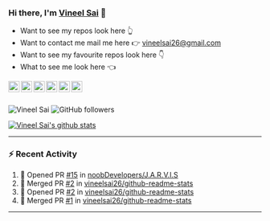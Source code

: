 ### Hi there, I'm [Vineel Sai](https://vineelsai26.github.io) 👋

* Want to see my repos look here 👆 <br>
* Want to contact me mail me here 👉 vineelsai26@gmail.com <br>
* Want to see my favourite repos look here 👇 <br>
* What to see me look here 👈 <br>

<a href="https://www.facebook.com/vineelsai26/">
  <img align="left" alt="Vineel Sai's Facebook" width="22px" src="https://cdn.jsdelivr.net/npm/simple-icons@v3/icons/facebook.svg" />
</a>
<a href="https://instagram.com/vineelsai26/">
  <img align="left" alt="Vineel Sai's Instagram" width="22px" src="https://cdn.jsdelivr.net/npm/simple-icons@v3/icons/instagram.svg" />
</a>
<a href="https://twitter.com/vineelsai26">
  <img align="left" alt="Vineel Sai's Twitter" width="22px" src="https://cdn.jsdelivr.net/npm/simple-icons@v3/icons/twitter.svg" />
</a>
<a href="https://linkedin.com/in/vineelsai26">
  <img align="left" alt="Vineel Sai's Linkdein" width="22px" src="https://cdn.jsdelivr.net/npm/simple-icons@v3/icons/linkedin.svg" />
</a>
<a href="https://github.com/vineelsai26">
  <img align="left" alt="Vineel Sai's Github" width="22px" src="https://cdn.jsdelivr.net/npm/simple-icons@v3/icons/github.svg" />
</a>
<a href="https://t.me/vineelsai">
  <img align="left" alt="Vineel Sai's Telegram" width="22px" src="https://cdn.jsdelivr.net/npm/simple-icons@v3/icons/telegram.svg" />
</a>
<br/>
<br/>

![Vineel Sai](https://komarev.com/ghpvc/?username=vineelsai26) 
![GitHub followers](https://img.shields.io/github/followers/vineelsai26?label=Followers)
<br>

[![Vineel Sai's github stats](https://github-readme-stats.vineelsai.vercel.app/api?username=vineelsai26)](https://github.com/vineelsai26)
<br>

---
### :zap: Recent Activity
<!--START_SECTION:activity-->
1. 💪 Opened PR [#15](https://github.com/noobDevelopers/J.A.R.V.I.S/pull/15) in [noobDevelopers/J.A.R.V.I.S](https://github.com/noobDevelopers/J.A.R.V.I.S)
2. 🎉 Merged PR [#2](https://github.com/vineelsai26/github-readme-stats/pull/2) in [vineelsai26/github-readme-stats](https://github.com/vineelsai26/github-readme-stats)
3. 💪 Opened PR [#2](https://github.com/vineelsai26/github-readme-stats/pull/2) in [vineelsai26/github-readme-stats](https://github.com/vineelsai26/github-readme-stats)
4. 🎉 Merged PR [#1](https://github.com/vineelsai26/github-readme-stats/pull/1) in [vineelsai26/github-readme-stats](https://github.com/vineelsai26/github-readme-stats)
<!--END_SECTION:activity-->
---
